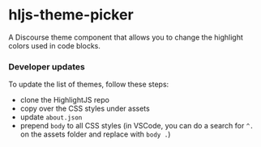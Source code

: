# hljs-theme-picker

A Discourse theme component that allows you to change the highlight colors used in code blocks.

### Developer updates

To update the list of themes, follow these steps:

- clone the HighlightJS repo
- copy over the CSS styles under assets
- update `about.json`
- prepend `body` to all CSS styles (in VSCode, you can do a search for `^.` on the assets folder and replace with `body .`)
